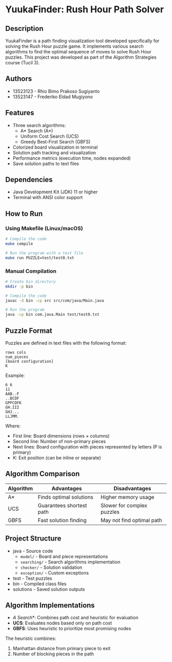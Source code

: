 # YuukaFinder: Rush Hour Path Solver

## Description
YuukaFinder is a path finding visualization tool developed specifically for solving the Rush Hour puzzle game. It implements various search algorithms to find the optimal sequence of moves to solve Rush Hour puzzles. This project was developed as part of the Algorithm Strategies course (Tucil 3).

## Authors
- 13523123 - Rhio Bimo Prakoso Sugiyanto
- 13523147 - Frederiko Eldad Mugiyono

## Features
- Three search algorithms:
  - A* Search (A*)
  - Uniform Cost Search (UCS)
  - Greedy Best-First Search (GBFS)
- Colorized board visualization in terminal
- Solution path tracking and visualization
- Performance metrics (execution time, nodes expanded)
- Save solution paths to text files

## Dependencies
- Java Development Kit (JDK) 11 or higher
- Terminal with ANSI color support

## How to Run

### Using Makefile (Linux/macOS)
```bash
# Compile the code
make compile

# Run the program with a test file
make run PUZZLE=test/test0.txt
```

### Manual Compilation
```bash
# Create bin directory
mkdir -p bin

# Compile the code
javac -d bin -cp src src/com/java/Main.java

# Run the program
java -cp bin com.java.Main test/test0.txt
```

## Puzzle Format
Puzzles are defined in text files with the following format:
```
rows cols
num_pieces
[board configuration]
K
```

Example:
```
6 6
11
AAB..F
..BCDF
GPPCDFK
GH.III
GHJ...
LLJMM.
```

Where:
- First line: Board dimensions (rows × columns)
- Second line: Number of non-primary pieces
- Next lines: Board configuration with pieces represented by letters (P is primary)
- K: Exit position (can be inline or separate)

## Algorithm Comparison

| Algorithm | Advantages | Disadvantages |
|-----------|------------|---------------|
| A* | Finds optimal solutions | Higher memory usage |
| UCS | Guarantees shortest path | Slower for complex puzzles |
| GBFS | Fast solution finding | May not find optimal path |

## Project Structure
- java - Source code
  - `model/` - Board and piece representations
  - `searching/` - Search algorithms implementation
  - `checker/` - Solution validation
  - `exception/` - Custom exceptions
- test - Test puzzles
- bin - Compiled class files
- solutions - Saved solution outputs

## Algorithm Implementations
- **A* Search**: Combines path cost and heuristic for evaluation
- **UCS**: Evaluates nodes based only on path cost
- **GBFS**: Uses heuristic to prioritize most promising nodes

The heuristic combines:
1. Manhattan distance from primary piece to exit
2. Number of blocking pieces in the path